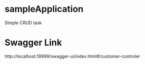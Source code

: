 # sampleApplication
Simple CRUD task

# Swagger Link
http://localhost:19999/swagger-ui/index.html#/customer-controler

